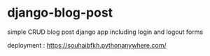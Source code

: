 # django-blog-post

simple CRUD blog post django app including login and logout forms

deployment : https://souhaibfkh.pythonanywhere.com/
